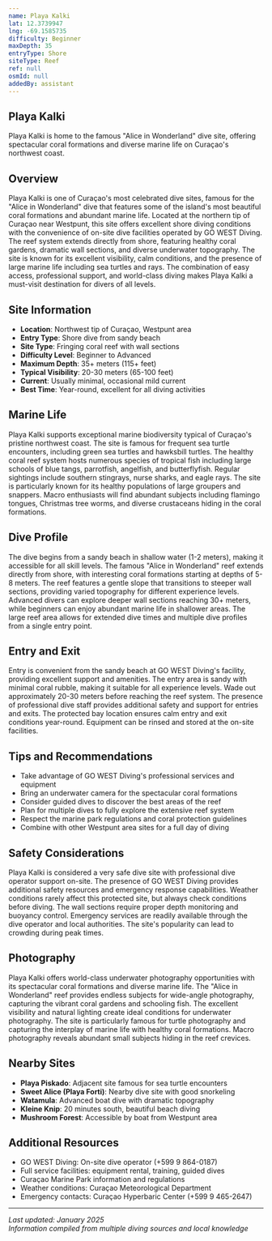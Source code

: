 ```yaml
---
name: Playa Kalki
lat: 12.3739947
lng: -69.1585735
difficulty: Beginner
maxDepth: 35
entryType: Shore
siteType: Reef
ref: null
osmId: null
addedBy: assistant
---
```


## Playa Kalki

Playa Kalki is home to the famous "Alice in Wonderland" dive site, offering spectacular coral formations and diverse marine life on Curaçao's northwest coast.

## Overview

Playa Kalki is one of Curaçao's most celebrated dive sites, famous for the "Alice in Wonderland" dive that features some of the island's most beautiful coral formations and abundant marine life. Located at the northern tip of Curaçao near Westpunt, this site offers excellent shore diving conditions with the convenience of on-site dive facilities operated by GO WEST Diving. The reef system extends directly from shore, featuring healthy coral gardens, dramatic wall sections, and diverse underwater topography. The site is known for its excellent visibility, calm conditions, and the presence of large marine life including sea turtles and rays. The combination of easy access, professional support, and world-class diving makes Playa Kalki a must-visit destination for divers of all levels.

## Site Information

- **Location**: Northwest tip of Curaçao, Westpunt area
- **Entry Type**: Shore dive from sandy beach
- **Site Type**: Fringing coral reef with wall sections
- **Difficulty Level**: Beginner to Advanced
- **Maximum Depth**: 35+ meters (115+ feet)
- **Typical Visibility**: 20-30 meters (65-100 feet)
- **Current**: Usually minimal, occasional mild current
- **Best Time**: Year-round, excellent for all diving activities

## Marine Life

Playa Kalki supports exceptional marine biodiversity typical of Curaçao's pristine northwest coast. The site is famous for frequent sea turtle encounters, including green sea turtles and hawksbill turtles. The healthy coral reef system hosts numerous species of tropical fish including large schools of blue tangs, parrotfish, angelfish, and butterflyfish. Regular sightings include southern stingrays, nurse sharks, and eagle rays. The site is particularly known for its healthy populations of large groupers and snappers. Macro enthusiasts will find abundant subjects including flamingo tongues, Christmas tree worms, and diverse crustaceans hiding in the coral formations.

## Dive Profile

The dive begins from a sandy beach in shallow water (1-2 meters), making it accessible for all skill levels. The famous "Alice in Wonderland" reef extends directly from shore, with interesting coral formations starting at depths of 5-8 meters. The reef features a gentle slope that transitions to steeper wall sections, providing varied topography for different experience levels. Advanced divers can explore deeper wall sections reaching 30+ meters, while beginners can enjoy abundant marine life in shallower areas. The large reef area allows for extended dive times and multiple dive profiles from a single entry point.

## Entry and Exit

Entry is convenient from the sandy beach at GO WEST Diving's facility, providing excellent support and amenities. The entry area is sandy with minimal coral rubble, making it suitable for all experience levels. Wade out approximately 20-30 meters before reaching the reef system. The presence of professional dive staff provides additional safety and support for entries and exits. The protected bay location ensures calm entry and exit conditions year-round. Equipment can be rinsed and stored at the on-site facilities.

## Tips and Recommendations

- Take advantage of GO WEST Diving's professional services and equipment
- Bring an underwater camera for the spectacular coral formations
- Consider guided dives to discover the best areas of the reef
- Plan for multiple dives to fully explore the extensive reef system
- Respect the marine park regulations and coral protection guidelines
- Combine with other Westpunt area sites for a full day of diving

## Safety Considerations

Playa Kalki is considered a very safe dive site with professional dive operator support on-site. The presence of GO WEST Diving provides additional safety resources and emergency response capabilities. Weather conditions rarely affect this protected site, but always check conditions before diving. The wall sections require proper depth monitoring and buoyancy control. Emergency services are readily available through the dive operator and local authorities. The site's popularity can lead to crowding during peak times.

## Photography

Playa Kalki offers world-class underwater photography opportunities with its spectacular coral formations and diverse marine life. The "Alice in Wonderland" reef provides endless subjects for wide-angle photography, capturing the vibrant coral gardens and schooling fish. The excellent visibility and natural lighting create ideal conditions for underwater photography. The site is particularly famous for turtle photography and capturing the interplay of marine life with healthy coral formations. Macro photography reveals abundant small subjects hiding in the reef crevices.

## Nearby Sites

- **Playa Piskado**: Adjacent site famous for sea turtle encounters
- **Sweet Alice (Playa Forti)**: Nearby dive site with good snorkeling
- **Watamula**: Advanced boat dive with dramatic topography
- **Kleine Knip**: 20 minutes south, beautiful beach diving
- **Mushroom Forest**: Accessible by boat from Westpunt area

## Additional Resources

- GO WEST Diving: On-site dive operator (+599 9 864-0187)
- Full service facilities: equipment rental, training, guided dives
- Curaçao Marine Park information and regulations
- Weather conditions: Curaçao Meteorological Department
- Emergency contacts: Curaçao Hyperbaric Center (+599 9 465-2647)

---

*Last updated: January 2025*  
*Information compiled from multiple diving sources and local knowledge*